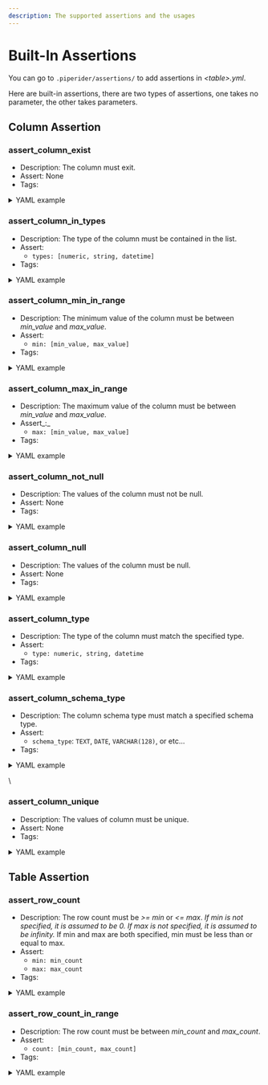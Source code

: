 ```yaml
---
description: The supported assertions and the usages
---
```


# Built-In Assertions

You can go to `.piperider/assertions/` to add assertions in _\<table>.yml_.

Here are built-in assertions, there are two types of assertions, one takes no parameter, the other takes parameters.

## Column Assertion

### assert\_column\_exist

* Description: The column must exit.
* Assert: None
* Tags:

<details>

<summary>YAML example</summary>

```yaml
world_city:  #Table Name
  columns:
    country_code:
      tests:
      - name: assert_column_exist
        tags:
          - dialing code
```



</details>



### assert\_column\_in\_types

* Description: The type of the column must be contained in the list.
* Assert:
  * `types: [numeric, string, datetime]`
* Tags:

<details>

<summary>YAML example</summary>

```yaml
world_city:  #Table Name
  columns:
    country_code:
      tests:
      - name: assert_column_in_types
        assert:
          types: [string]
        tags:
          - dialing code
```

</details>

### assert\_column\_min\_in\_range

* Description: The minimum value of the column must be between _min\_value_ and _max\_value_.
* Assert:
  * `min: [min_value, max_value]`
* Tags:

<details>

<summary>YAML example</summary>

```yaml
world_city:
  columns:
    population:
      tests:
      - name: assert_column_min_in_range
        assert:
          min: [1, 1000]
        tags:
          - small country
```

</details>

### assert\_column\_max\_in\_range

* Description: The maximum value of the column must be between _min\_value_ and _max\_value_.
* Assert_:_
  * `max: [min_value, max_value]`
* Tags:

<details>

<summary>YAML example</summary>

```yaml
world_city:
  columns:
    population:
      tests:
      - name: assert_column_max_in_range
        assert:
          max: [100000000, 2000000000]
        tags:
          - large country
```

</details>

### assert\_column\_not\_null

* Description: The values of the column must not be null.
* Assert: None
* Tags:

<details>

<summary>YAML example</summary>

```yaml
world_city:
  columns:
    name:
      tests:
      - name: assert_column_not_null
        tags:
          - city name
```

</details>

### assert\_column\_null

* Description: The values of the column must be null.
* Assert: None
* Tags:

<details>

<summary>YAML example</summary>

```yaml
world_city:
  columns:
    crime_rate:
      tests:
      - name: assert_column_null
        tags:
          - ToDo
```

</details>

### assert\_column\_type

* Description: The type of the column must match the specified type.
* Assert:
  * `type: numeric, string, datetime`
* Tags:

<details>

<summary>YAML example</summary>

```yaml
world_city:
  columns:
    name:
      tests:
      - name: assert_column_type
        assert:
          type: string
        tags:
          - city name
```

</details>

### assert\_column\_schema\_type

* Description: The column schema type must match a specified schema type.
* Assert:
  * `schema_type`: `TEXT`, `DATE`, `VARCHAR(128)`, or etc...
* Tags:

<details>

<summary>YAML example</summary>

```yaml
world_city:
  columns:
    country_code:
      tests:
      - name: assert_column_schema_type
        assert:
          schema_type: CHAR(3)
        tags:
          - dialing code
```

</details>

\


### assert\_column\_unique

* Description: The values of column must be unique.
* Assert: None
* Tags:

<details>

<summary>YAML example</summary>

```yaml
world_city:
  columns:
    country_code:
      tests:
      - name: assert_column_unique
        tags:
          - dialing code
```

</details>

## Table Assertion

### assert\_row\_count

* Description: The row count must be _>= min_ or _<= max_. _If min is not specified, it is assumed to be 0. If max is not specified, it is assumed to be infinity._ If min and max are both specified, min must be less than or equal to max.
* Assert:
  * `min: min_count`
  * `max: max_count`
* Tags:

<details>

<summary>YAML example</summary>

```yaml
# With the minimum and maximum row count in the following format
world_city:
  tests:
  - name: assert_row_count
    assert:
      min: 10000
    tags:
      - United Nations
```

```yaml
# With the minimum row count only in the following format
world_city:
  tests:
  - name: assert_row_count
    assert:
      min: 10000
      max: 100000
    tags:
      - United Nations
```

</details>

### assert\_row\_count\_in\_range

* Description: The row count must be between _min\_count_ and _max\_count_.
* Assert:
  * `count: [min_count, max_count]`
* Tags:

<details>

<summary>YAML example</summary>

```yaml
world_city:
  tests:
  - name: assert_row_count_in_range
    assert:
      count: [10000, 20000]
    tags:
      - United Nations
```

</details>
